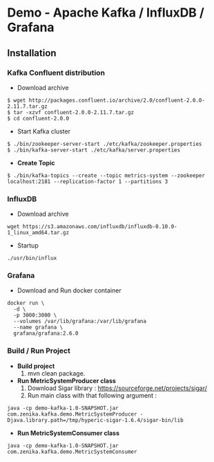 # Demo - Apache Kafka / InfluxDB / Grafana

## Installation

### Kafka Confluent distribution

- Download archive

```
$ wget http://packages.confluent.io/archive/2.0/confluent-2.0.0-2.11.7.tar.gz
$ tar -xzvf confluent-2.0.0-2.11.7.tar.gz
$ cd confluent-2.0.0

```

- Start Kafka cluster

```
$ ./bin/zookeeper-server-start ./etc/kafka/zookeeper.properties
$ ./bin/kafka-server-start ./etc/kafka/server.properties
```

- **Create Topic**

```
$ ./bin/kafka-topics --create --topic metrics-system --zookeeper localhost:2181 --replication-factor 1 --partitions 3
```

### InfluxDB

- Download archive

```
wget https://s3.amazonaws.com/influxdb/influxdb-0.10.0-1_linux_amd64.tar.gz
```

- Startup

```
./usr/bin/influx
```

### Grafana

- Download and Run docker container

```
docker run \
  -d \
  -p 3000:3000 \
  --volumes /var/lib/grafana:/var/lib/grafana
  --name grafana \
  grafana/grafana:2.6.0
```  

### Build / Run Project


- **Build project**
    1. mvn clean package.
- **Run MetricSystemProducer class**
    1. Download Sigar library : https://sourceforge.net/projects/sigar/
    2. Run main class with that following argument :

```
java -cp demo-kafka-1.0-SNAPSHOT.jar com.zenika.kafka.demo.MetricSystemProducer -Djava.library.path=/tmp/hyperic-sigar-1.6.4/sigar-bin/lib
```

- **Run MetricSystemConsumer class**

```
java -cp demo-kafka-1.0-SNAPSHOT.jar com.zenika.kafka.demo.MetricSystemConsumer
```
